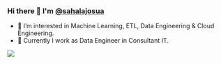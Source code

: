 ### Hi there 👋 I'm [@sahalajosua](https://www.linkedin.com/in/sahalajosuasinaga/)


- 👀 I’m interested in Machine Learning, ETL, Data Engineering & Cloud Engineering.
- 🌱 Currently I work as Data Engineer in Consultant IT.





![](https://komarev.com/ghpvc/?username=sahalajosua)



<!--
**sahalajosua/sahalajosua** is a ✨ _special_ ✨ repository because its `README.md` (this file) appears on your GitHub profile.

Here are some ideas to get you started:

- 🔭 I’m currently working on ...
- 🌱 I’m currently learning ...
- 👯 I’m looking to collaborate on ...
- 🤔 I’m looking for help with ...
- 💬 Ask me about ...
- 📫 How to reach me: ...
- 😄 Pronouns: ...
- ⚡ Fun fact: ...
-->
